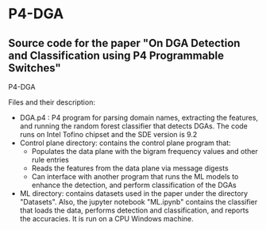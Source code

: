 # P4-DGA
## Source code for the paper "On DGA Detection and Classification using P4 Programmable Switches"

P4-DGA

Files and their description:
  - DGA.p4 : P4 program for parsing domain names, extracting the features, and running the random forest classifier that detects DGAs. The code runs on Intel Tofino chipset and the SDE version is 9.2
  - Control plane directory: contains the control plane program that:
    - Populates the data plane with the bigram frequency values and other rule entries
    - Reads the features from the data plane via message digests
    - Can interface with another program that runs the ML models to enhance the detection, and perform classification of the DGAs
  - ML directory: contains datasets used in the paper under the directory "Datasets". Also, the jupyter notebook "ML.ipynb" contains the classifier that loads the data, performs detection and classification, and reports the accuracies. It is run on a CPU Windows machine.
